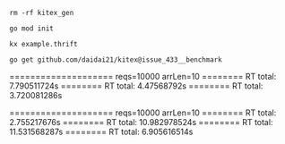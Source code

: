 


```shell
rm -rf kitex_gen 

go mod init

kx example.thrift

go get github.com/daidai21/kitex@issue_433__benchmark
```


==================== reqs=10000 arrLen=10
======== RT total:  7.790511724s
======== RT total:  4.47568792s
======== RT total:  3.720081286s

==================== reqs=10000 arrLen=10
======== RT total:  2.755217676s
======== RT total:  10.982978524s
======== RT total:  11.531568287s
======== RT total:  6.905616514s
